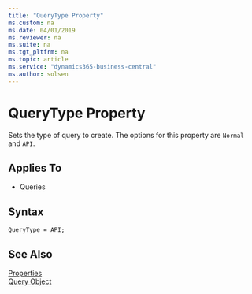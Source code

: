 ```yaml
---
title: "QueryType Property"
ms.custom: na
ms.date: 04/01/2019
ms.reviewer: na
ms.suite: na
ms.tgt_pltfrm: na
ms.topic: article
ms.service: "dynamics365-business-central"
ms.author: solsen
---
```

 
# QueryType Property
Sets the type of query to create. The options for this property are `Normal` and `API`.

## Applies To  
- Queries

## Syntax
```
QueryType = API;
```

## See Also  
 [Properties](devenv-properties.md)   
 [Query Object](../devenv-query-object.md)
